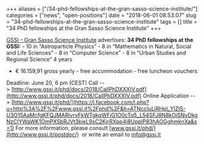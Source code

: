 +++
aliases = ["/34-phd-fellowships-at-the-gran-sasso-science-institute/"]
categories = ["news", "open-positions"]
date = "2018-06-01 08:53:07"
slug = "34-phd-fellowships-at-the-gran-sasso-science-institute"
tags = []
title = "34 PhD fellowships at the Gran Sasso Science Institute"
+++

[GSSI – Gran Sasso Science Institute](http://gssi.it/) advertises:  **34 PhD fellowships at
the GSSI:** - 10 in “Astroparticle Physics” - 8 in “Mathematics in
Natural, Social and Life Sciences” - 8 in “Computer Science” - 8 in
“Urban Studies and Regional Science”  4 years
- € 16.159,91 gross yearly - free accommodation - free luncheon vouchers

Deadline: June 20, 6 pm (CEST)  Call
--&gt; [http://www.gssi.it/phd/docs/2018/CallPhDXXXIV.pdf](http://www.gssi.it/phd/docs/2018/CallPhDXXXIV.pdf)
Online Application
--&gt; [http://www.gssi.it/phd/](https://l.facebook.com/l.php?u=http%3A%2F%2Fwww.gssi.it%2Fphd%2F&h=ATNccIuLiRHpl_YIZlS-U3O15AaMcfgKFQJMARlvrvFkWTgkqWFiG1O0cTq5_L54SFJ8N8kOiSNvDkgNzCIYWaWK1OmPXSbRJVt3kjeL9sC2KjrRXpp4j8UpplP83hAOGghmknXa&s=1)
 For more
information, please
consult [www.gssi.it/phd/](http://www.gssi.it/postdoc/)  or write an
email to [info@gssi.it](info@gssi.it)  

